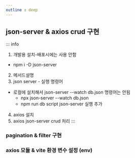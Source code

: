 ```yaml
---
outline : deep
---
```



## json-server  & axios crud 구현
::: info 
 1. 개발용 설치-배포시에는 사용 안함
  - npm i -D json-server
 2. 메서드설명
 3. json server - 실행 명령어
  - 로컬에 설치해서 json-server --watch db.json 명령어는 안됨
	- npx json-server --watch db.json
	- npm run db script json-server 실행 추가

 4. axios 설치
 5. axios json-server crud 처리
 :::

### pagination & filter 구현

### axios 모듈 & vite 환경 변수 설정 (env)

